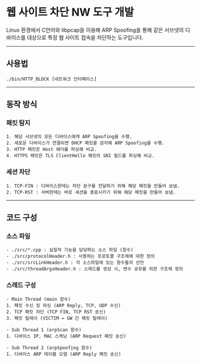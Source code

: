 # 웹 사이트 차단 NW 도구 개발
Linux 환경에서 C언어와 libpcap을 이용해
ARP Spoofing을 통해 같은 서브넷의 디바이스를 대상으로
특정 웹 사이트 접속을 차단하는 도구입니다.

---
## 사용법
```
./bin/HTTP_BLOCK [네트워크 인터페이스]
```
---

## 동작 방식
### 패킷 탐지
```
1. 해당 서브넷의 모든 디바이스에게 ARP Spoofing을 수행.
2. 새로운 디바이스가 연결되면 DHCP 패킷을 감지해 ARP Spoofing을 수행.
3. HTTP 패킷은 Host 헤더를 파싱해 비교.
4. HTTPS 패킷은 TLS ClientHello 패킷의 SNI 필드를 파싱해 비교.
```

### 세션 차단
```
1. TCP-FIN : 디바이스한테는 차단 문구를 전달하기 위해 해당 패킷을 만들어 보냄.
2. TCP-RST : 서버한테는 바로 세션을 종료시키기 위해 해당 패킷을 만들어 보냄.
```

---
## 코드 구성

### 소스 파일
```
- ./src/*.cpp : 실질적 기능을 담당하는 소스 파일 (함수)
- ./src/protocolHeader.h : 사용하는 프로토콜 구조체에 대한 정의
- ./src/srcLinkHeader.h : 각 소스파일에 있는 함수들의 선언
- ./src/threadArgsHeader.h : 스레드를 생성 시, 변수 공유를 위한 구조체 정의
```

### 스레드 구성
```
- Main Thread (main 함수)
1. 패킷 수신 및 파싱 (ARP Reply, TCP, UDP 수신)
2. TCP 패킷 차단 (TCP FIN, TCP RST 송신)
3. 패킷 릴레이 (VICTIM ↔ GW 간 패킷 릴레이)

- Sub Thread 1 (arpScan 함수)
1. 디바이스 IP, MAC 스캐닝 (ARP Request 패킷 송신)

- Sub Thread 2 (arpSpoofing 함수)
1. 디바이스 ARP 테이블 오염 (ARP Reply 패킷 송신)
```

